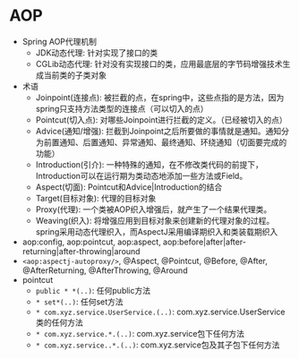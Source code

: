 # AOP

* Spring AOP代理机制
  * JDK动态代理: 针对实现了接口的类
  * CGLib动态代理: 针对没有实现接口的类，应用最底层的字节码增强技术生成当前类的子类对象
* 术语
  * Joinpoint(连接点): 被拦截的点，在spring中，这些点指的是方法，因为spring只支持方法类型的连接点（可以切入的点）
  * Pointcut(切入点): 对哪些Joinpoint进行拦截的定义。（已经被切入的点）
  * Advice(通知/增强): 拦截到Joinpoint之后所要做的事情就是通知。通知分为前置通知、后置通知、异常通知、最终通知、环绕通知（切面要完成的功能）
  * Introduction(引介): 一种特殊的通知，在不修改类代码的前提下，Introduction可以在运行期为类动态地添加一些方法或Field。
  * Aspect(切面): Pointcut和Advice|Introduction的结合
  * Target(目标对象): 代理的目标对象
  * Proxy(代理): 一个类被AOP织入增强后，就产生了一个结果代理类。
  * Weaving(织入): 将增强应用到目标对象来创建新的代理对象的过程。spring采用动态代理织入，而AspectJ采用编译期织入和类装载期织入
* aop:config, aop:pointcut, aop:aspect, aop:before|after|after-returning|after-throwing|around
* `<aop:aspectj-autoproxy/>`, @Aspect, @Pointcut, @Before, @After, @AfterReturning, @AfterThrowing, @Around
* pointcut
  * `public * *(..)`: 任何public方法
  * `* set*(..)`: 任何set方法
  * `* com.xyz.service.UserService.(..)`: com.xyz.service.UserService类的任何方法
  * `* com.xyz.service.*.(..)`: com.xyz.service包下任何方法
  * `* com.xyz.service..*.(..)`: com.xyz.service包及其子包下任何方法

